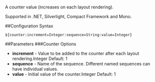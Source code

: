A counter value (increases on each layout rendering). 

Supported in .NET, Silverlight, Compact Framework and Mono.

##Configuration Syntax
```
${counter:increment=Integer:sequence=String:value=Integer}
```

##Parameters
###Counter Options
* **increment** - Value to be added to the counter after each layout rendering.Integer Default: 1
* **sequence** - Name of the sequence. Different named sequences can have individual values.
* **value** - Initial value of the counter.Integer Default: 1
